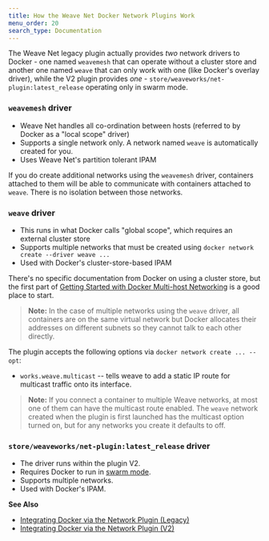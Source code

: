 ```yaml
---
title: How the Weave Net Docker Network Plugins Work
menu_order: 20
search_type: Documentation
---
```



The Weave Net legacy plugin actually provides *two* network drivers to Docker -
one named `weavemesh` that can operate without a cluster store and another one
named `weave` that can only work with one (like Docker's overlay driver), while
the V2 plugin provides *one* - `store/weaveworks/net-plugin:latest_release`
operating only in swarm mode.

### `weavemesh` driver

* Weave Net handles all co-ordination between hosts (referred to by Docker as a "local scope" driver)
* Supports a single network only. A network named `weave` is automatically created for you.
* Uses Weave Net's partition tolerant IPAM

If you do create additional networks using the `weavemesh` driver, containers attached to them will be able to communicate with containers attached to `weave`. There is no isolation between those networks.

### `weave` driver

* This runs in what Docker calls "global scope", which requires an external cluster store
* Supports multiple networks that must be created using `docker network create --driver weave ...`
* Used with Docker's cluster-store-based IPAM

There's no specific documentation from Docker on using a cluster
store, but the first part of
[Getting Started with Docker Multi-host Networking](https://github.com/docker/docker/blob/master/docs/userguide/networking/get-started-overlay.md) is a good place to start.

>**Note:** In the case of multiple networks using the `weave` driver, all containers are on the same virtual network but Docker allocates their addresses on different subnets so they cannot talk to each other directly.

The plugin accepts the following options via `docker network create ... --opt`:

 * `works.weave.multicast` -- tells weave to add a static IP
   route for multicast traffic onto its interface.

>**Note:** If you connect a container to multiple Weave networks, at
   most one of them can have the multicast route enabled.  The `weave`
   network created when the plugin is first launched has the multicast
   option turned on, but for any networks you create it defaults to off.

### `store/weaveworks/net-plugin:latest_release` driver

* The driver runs within the plugin V2.
* Requires Docker to run in [swarm mode](https://docs.docker.com/engine/swarm/swarm-mode/).
* Supports multiple networks.
* Used with Docker's IPAM.


**See Also**

 * [Integrating Docker via the Network Plugin (Legacy)](/site/plugin.md)
 * [Integrating Docker via the Network Plugin (V2)](/site/plugin-v2.md)

